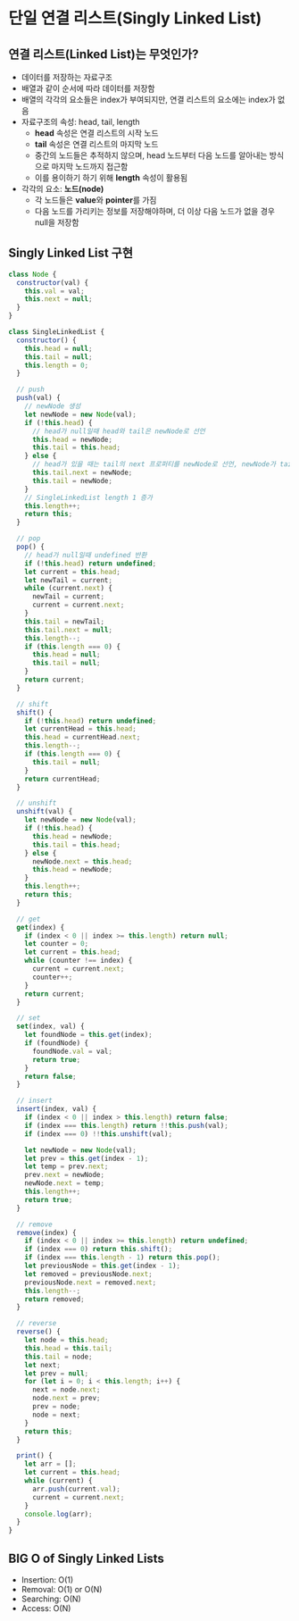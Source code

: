# 단일 연결 리스트(Singly Linked List)

## 연결 리스트(Linked List)는 무엇인가?

- 데이터를 저장하는 자료구조
- 배열과 같이 순서에 따라 데이터를 저장함
- 배열의 각각의 요소들은 index가 부여되지만, 연결 리스트의 요소에는 index가 없음
- 자료구조의 속성: head, tail, length
  - **head** 속성은 연결 리스트의 시작 노드
  - **tail** 속성은 연결 리스트의 마지막 노드
  - 중간의 노드들은 추적하지 않으며, head 노드부터 다음 노드를 알아내는 방식으로 마지막 노드까지 접근함
  - 이를 용이하기 하기 위해 **length** 속성이 활용됨
- 각각의 요소: **노드(node)**
  - 각 노드들은 **value**와 **pointer**를 가짐
  - 다음 노드를 가리키는 정보를 저장해야하며, 더 이상 다음 노드가 없을 경우 null을 저장함

## Singly Linked List 구현

```js
class Node {
  constructor(val) {
    this.val = val;
    this.next = null;
  }
}

class SingleLinkedList {
  constructor() {
    this.head = null;
    this.tail = null;
    this.length = 0;
  }

  // push
  push(val) {
    // newNode 생성
    let newNode = new Node(val);
    if (!this.head) {
      // head가 null일때 head와 tail은 newNode로 선언
      this.head = newNode;
      this.tail = this.head;
    } else {
      // head가 있을 때는 tail의 next 프로퍼티를 newNode로 선언, newNode가 tail이 됨
      this.tail.next = newNode;
      this.tail = newNode;
    }
    // SingleLinkedList length 1 증가
    this.length++;
    return this;
  }

  // pop
  pop() {
    // head가 null일때 undefined 반환
    if (!this.head) return undefined;
    let current = this.head;
    let newTail = current;
    while (current.next) {
      newTail = current;
      current = current.next;
    }
    this.tail = newTail;
    this.tail.next = null;
    this.length--;
    if (this.length === 0) {
      this.head = null;
      this.tail = null;
    }
    return current;
  }

  // shift
  shift() {
    if (!this.head) return undefined;
    let currentHead = this.head;
    this.head = currentHead.next;
    this.length--;
    if (this.length === 0) {
      this.tail = null;
    }
    return currentHead;
  }

  // unshift
  unshift(val) {
    let newNode = new Node(val);
    if (!this.head) {
      this.head = newNode;
      this.tail = this.head;
    } else {
      newNode.next = this.head;
      this.head = newNode;
    }
    this.length++;
    return this;
  }

  // get
  get(index) {
    if (index < 0 || index >= this.length) return null;
    let counter = 0;
    let current = this.head;
    while (counter !== index) {
      current = current.next;
      counter++;
    }
    return current;
  }

  // set
  set(index, val) {
    let foundNode = this.get(index);
    if (foundNode) {
      foundNode.val = val;
      return true;
    }
    return false;
  }

  // insert
  insert(index, val) {
    if (index < 0 || index > this.length) return false;
    if (index === this.length) return !!this.push(val);
    if (index === 0) !!this.unshift(val);

    let newNode = new Node(val);
    let prev = this.get(index - 1);
    let temp = prev.next;
    prev.next = newNode;
    newNode.next = temp;
    this.length++;
    return true;
  }

  // remove
  remove(index) {
    if (index < 0 || index >= this.length) return undefined;
    if (index === 0) return this.shift();
    if (index === this.length - 1) return this.pop();
    let previousNode = this.get(index - 1);
    let removed = previousNode.next;
    previousNode.next = removed.next;
    this.length--;
    return removed;
  }

  // reverse
  reverse() {
    let node = this.head;
    this.head = this.tail;
    this.tail = node;
    let next;
    let prev = null;
    for (let i = 0; i < this.length; i++) {
      next = node.next;
      node.next = prev;
      prev = node;
      node = next;
    }
    return this;
  }

  print() {
    let arr = [];
    let current = this.head;
    while (current) {
      arr.push(current.val);
      current = current.next;
    }
    console.log(arr);
  }
}
```

## BIG O of Singly Linked Lists

- Insertion: O(1)
- Removal: O(1) or O(N)
- Searching: O(N)
- Access: O(N)
